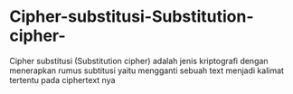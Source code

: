 # Cipher-substitusi-Substitution-cipher-
Cipher substitusi (Substitution cipher) adalah jenis kriptografi dengan menerapkan rumus subtitusi yaitu mengganti sebuah text menjadi kalimat tertentu pada ciphertext nya
